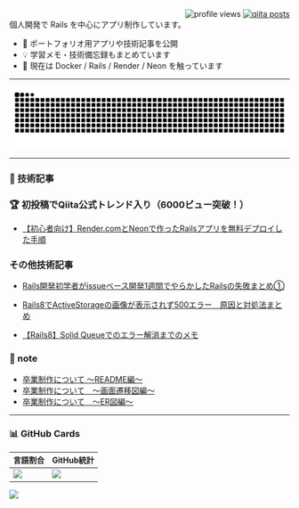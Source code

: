 <div align="right">
  <img src="https://komarev.com/ghpvc/?username=koxrtx&color=yellow" alt="profile views" />
  <a href="https://qiita.com/koxrtx">
    <img src="https://qiita-badge.apiapi.app/s/koxrtx/posts.svg" alt="qiita posts" />
  </a>
</div>
個人開発で Rails を中心にアプリ制作しています。  

- 🚀 ポートフォリオ用アプリや技術記事を公開  
- 💡 学習メモ・技術備忘録もまとめています  
- 🌱 現在は Docker / Rails / Render / Neon を触っています
- - -

![](https://raw.githubusercontent.com/koxrtx/koxrtx/output/github-contribution-grid-snake.svg)

- - -

### 📝 技術記事
### 🏆 初投稿でQiita公式トレンド入り（6000ビュー突破！）
- [【初心者向け】Render.comとNeonで作ったRailsアプリを無料デプロイした手順](https://qiita.com/koxrtx/items/92c014a692a00a91096f?utm_campaign=popular_items&utm_medium=twitter&utm_source=dlvr.it)

### その他技術記事

- [Rails開発初学者がissueベース開発1週間でやらかしたRailsの失敗まとめ①](https://qiita.com/koxrtx/items/5f8ec016a31c2c34b0e0)

- [Rails8でActiveStorageの画像が表示されず500エラー　原因と対処法まとめ](https://qiita.com/koxrtx/items/c64cf37af8cfde7e58f7)

- [【Rails8】Solid Queueでのエラー解消までのメモ](https://qiita.com/koxrtx/items/f379913a6f1110b5366a)


### 📝 note
- [卒業制作について 〜README編〜](https://note.com/proper_koxrtx/n/n01b649292729?from=notice)
- [卒業制作について　〜画面遷移図編〜](https://note.com/proper_koxrtx/n/na011eb4ef22c)
- [卒業制作について　〜ER図編〜](https://note.com/proper_koxrtx/n/ndc200e67e37e)

- - -

### 📊 GitHub Cards

| 言語割合 | GitHub統計 |
|----------|------------|
| ![](https://github-profile-summary-cards.vercel.app/api/cards/repos-per-language?username=koxrtx&theme=tokyonight) | ![](https://github-profile-summary-cards.vercel.app/api/cards/stats?username=koxrtx&theme=tokyonight) |

[![](https://qiita-badge.apiapi.app/s/koxrtx/lgtms.svg)](https://qiita.com/koxrtx)

